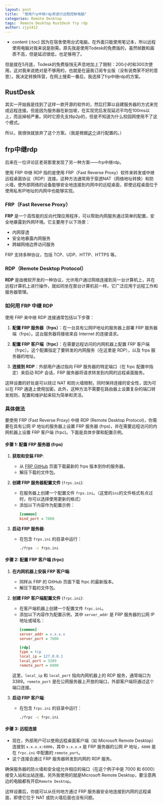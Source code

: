 ```yaml
---
layout: post
title:  "使用frp中继rdp来进行远程控制电脑"
categories: Remote Desktop
tags:  Remote Desktop RustDesk frp rdp
author: zjy1412
---
```


* content
{:toc}
因为在宿舍使用台式电脑，在外面只能使用笔记本，所以远程使用电脑对我来说是刚需。原先我是使用Todesk的免费版的，虽然帧数和画质不高，但是延迟很低，也足够用了。

但是就在5月底，Todesk的免费版悄无声息地加上了限制：200小时和300次使用。这对我来说绝对是不够用的，也就是在逼我订阅专业版（没有说商家不好的意思）。我决定转换阵营，在网上搜索一番后，我选择了frp中继rdp的方案。





## RustDesk

其实一开始我是找到了这样一款开源的软件的，然后打算以自建服务器的方式来完成远程连接。但是因为服务器在新加坡，在实现完后发现延迟平均在100ms以上，而且掉帧严重。同时它原先支持p2p的，但是不知道为什么校园网使用不了这个模式。

所以，我很快就放弃了这个方案。（我是根据[这个]("https://www.bilibili.com/video/BV148411i7DR/?vd_source=fadd5bcea8cb448ccdf656ba78ddb1d4#reply223912234016")进行配置的。）

## frp中继rdp

后来在一位评论区老哥那里发现了另一种方案——frp中继rdp。

使用 FRP 中继 RDP 指的是使用 FRP（Fast Reverse Proxy）软件来转发或中继远程桌面协议（RDP）连接。这种方法通常用于穿透NAT（网络地址转换）和防火墙，使外部网络的设备能够安全地连接到内网中的远程桌面，即使远程桌面位于使用私有IP地址的内网中也能够实现。

### FRP（Fast Reverse Proxy）

**FRP** 是一个高性能的反向代理应用程序，可以帮助内网服务通过简单的配置，安全地暴露到外网环境。它主要用于以下场景：

- 内网穿透
- 安全地暴露内网服务
- 跨越网络边界访问服务

FRP 支持多种协议，包括 TCP、UDP、HTTP、HTTPS 等。

### RDP（Remote Desktop Protocol）

**RDP** 是由微软开发的一种协议，允许用户通过网络连接到另一台计算机上，并在远程计算机上进行操作，就如同坐在那台计算机前一样。它广泛应用于远程工作和服务器管理。

### 如何用 FRP 中继 RDP

使用 FRP 来中继 RDP 连接通常包括以下步骤：

1. **配置 FRP 服务器（frps）**：在一台具有公网IP地址的服务器上部署 FRP 服务器端（frps）。这台服务器将接收来自 Internet 的连接请求。

2. **配置 FRP 客户端（frpc）**：在需要远程访问的内网机器上配置 FRP 客户端（frpc）。这个配置指定了要转发的内网服务（在这里是 RDP），以及 frps 服务器的地址。

3. **连接到 RDP**：外部用户通过指向 FRP 服务器的特定端口（在 frpc 配置中指定）来启动 RDP 会话，FRP 服务器将请求转发到内网的远程桌面服务。

这样设置的好处是可以绕过 NAT 和防火墙限制，同时保持连接的安全性，因为可以在 FRP 通道上使用加密。此外，这种方法不需要在路由器上设置复杂的端口转发规则，配置和维护起来较为简单和灵活。

### 具体做法

要使用 FRP (Fast Reverse Proxy) 中继 RDP (Remote Desktop Protocol)，你需要在具有公网 IP 地址的服务器上设置 FRP 服务器 (frps)，并在需要远程访问的内网机器上设置 FRP 客户端 (frpc)。下面是具体步骤和配置示例。

#### 步骤 1: 配置 FRP 服务器 (frps)

1. **获取和安装 FRP**:
   - 从 [FRP GitHub](https://github.com/fatedier/frp/releases) 页面下载最新的 frps 版本到你的服务器。
   - 解压下载的文件包。

2. **创建 FRP 服务器配置文件** (`frps.ini`):
   - 在服务器上创建一个配置文件 `frps.ini`。（这里的`ini`的文件格式有点过时，你可以选择使用更新的格式）
   - 添加以下内容作为配置示例：
     ```ini
     [common]
     bind_port = 7000
     ```

3. **启动 FRP 服务器**:
   - 在包含 `frps.ini` 的目录中运行：
     ```bash
     ./frps -c frps.ini
     ```

#### 步骤 2: 配置 FRP 客户端 (frpc)

1. **在内网机器上安装 FRP 客户端**:
   - 同样从 FRP 的 GitHub 页面下载 frpc 的最新版本。
   - 解压下载的文件包。

2. **创建 FRP 客户端配置文件** (`frpc.ini`):
   - 在客户端机器上创建一个配置文件 `frpc.ini`。
   - 添加以下内容作为配置示例，其中 `server_addr` 是 FRP 服务器的公网 IP 地址或域名：
     ```ini
     [common]
     server_addr = x.x.x.x
     server_port = 7000

     [rdp]
     type = tcp
     local_ip = 127.0.0.1
     local_port = 3389
     remote_port = 6000
     ```

   这里，`local_ip` 和 `local_port` 指向内网机器上的 RDP 服务，通常端口为 3389。`remote_port` 是在公网服务器上开放的端口，外部客户端将通过这个端口连接。

3. **启动 FRP 客户端**:
   - 在包含 `frpc.ini` 的目录中运行：
     ```bash
     ./frpc -c frpc.ini
     ```

#### 步骤 3: 远程连接

- 现在，外部用户可以使用远程桌面客户端（如 Microsoft Remote Desktop）连接到 `x.x.x.x:6000`，其中 `x.x.x.x` 是 FRP 服务器的公网 IP 地址，`6000` 是在 `frpc.ini` 中配置的 `remote_port`。
- 这个连接会通过 FRP 服务器转发到内网的 RDP 服务。

确保服务器的防火墙和安全组允许相应的端口（在这个例子中是 7000 和 6000）接受入站和出站连接。另外我使用的就是Microsoft Remote Desktop，要注意两边的电脑都有开启`Remote Desktop`。

这样设置后，你就可以从任何地方通过 FRP 服务器安全地连接到内网的远程桌面，即使它位于 NAT 或防火墙后面也没有问题。